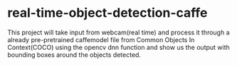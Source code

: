 # real-time-object-detection-caffe
This project will take input from webcam(real time) and process it through a already pre-pretrained caffemodel file from Common Objects In Context(COCO)
using the opencv dnn function and show us the output with bounding boxes around the objects detected.
